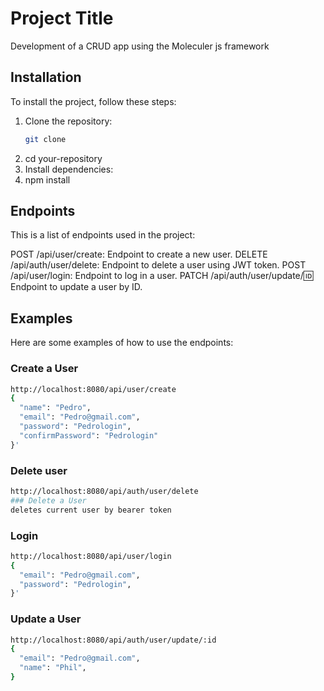# Project Title

Development of a CRUD app using the Moleculer js framework

## Installation
To install the project, follow these steps:

1. Clone the repository:
   ```bash
   git clone
   
2. cd your-repository
3. Install dependencies:
4. npm install
   
## Endpoints
This is a list of endpoints used in the project:

POST /api/user/create: Endpoint to create a new user.
DELETE /api/auth/user/delete: Endpoint to delete a user using JWT token.
POST /api/user/login: Endpoint to log in a user.
PATCH /api/auth/user/update/:id: Endpoint to update a user by ID.

## Examples
Here are some examples of how to use the endpoints:

### Create a User
```bash
http://localhost:8080/api/user/create
{
  "name": "Pedro",
  "email": "Pedro@gmail.com",
  "password": "Pedrologin",
  "confirmPassword": "Pedrologin"
}'
```
### Delete user 
```bash
http://localhost:8080/api/auth/user/delete
### Delete a User
deletes current user by bearer token
```
### Login
```bash
http://localhost:8080/api/user/login
{
  "email": "Pedro@gmail.com",
  "password": "Pedrologin",
}'
```
### Update a User
```bash
http://localhost:8080/api/auth/user/update/:id
{
  "email": "Pedro@gmail.com",
  "name": "Phil",
}
```
